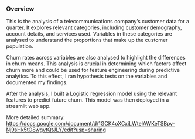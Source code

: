 ### Overview

This is the analysis of a telecommunications company’s customer data for a quarter. It explores relevant categories, including customer demography, account details, and services used. Variables in these categories are analysed to understand the proportions that make up the customer population.

Churn rates across variables are also analysed to highlight the differences in churn means. This analysis is crucial in determining which factors affect churn more and could be used for feature engineering during predictive analytics. To this effect, I ran hypothesis tests on the variables and documented my findings.

After the analysis, I built a Logistic regression model using the relevant features to predict future churn. This model was then deployed in a streamlit web app.

More detailed summary: https://docs.google.com/document/d/1GCK4oXCxiLWteIAWKeTSBpv-Nj9sHk5tO8wgvtQtJLY/edit?usp=sharing
